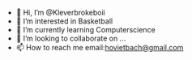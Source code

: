 - 👋 Hi, I’m @Kleverbrokeboii
- 👀 I’m interested in Basketball
- 🌱 I’m currently learning Computerscience
- 💞️ I’m looking to collaborate on ...
- 📫 How to reach me email:hovietbach@gmail.com

<!---
Kleverbrokeboii/Kleverbrokeboii is a ✨ special ✨ repository because its `README.md` (this file) appears on your GitHub profile.
You can click the Preview link to take a look at your changes.
--->

